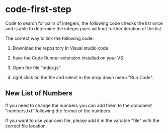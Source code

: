# code-first-step

Code to search for pairs of integers, the following code checks the list once and is able to determine the integer pairs without further iteration of the list. 

The correct way to link the following code:

1. Download the repository in Visual studio code.

2. have the Code Runner extension installed on your VS.

3.  Open the file "index.js".

4. right click on the file and select in the drop down menu "Run Code".

## New List of Numbers

If you need to change the numbers you can add them to the document "numbers.txt" following the format of the numbers.

If you want to use your own file, please add it in the variable "file" with the correct file location. 